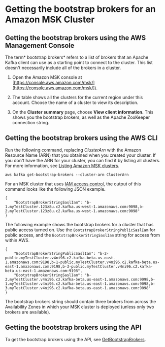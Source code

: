# Getting the bootstrap brokers for an Amazon MSK Cluster<a name="msk-get-bootstrap-brokers"></a>

## Getting the bootstrap brokers using the AWS Management Console<a name="get-bootstrap-console"></a>

The term* bootstrap brokers* refers to a list of brokers that an Apache Kafka client can use as a starting point to connect to the cluster\. This list doesn't necessarily include all of the brokers in a cluster\.

1. Open the Amazon MSK console at [https://console.aws.amazon.com/msk/](https://console.aws.amazon.com/msk/)\.

1. The table shows all the clusters for the current region under this account\. Choose the name of a cluster to view its description\.

1. On the **Cluster summary** page, choose **View client information**\. This shows you the bootstrap brokers, as well as the Apache ZooKeeper connection string\.

## Getting the bootstrap brokers using the AWS CLI<a name="get-bootstrap-cli"></a>

Run the following command, replacing *ClusterArn* with the Amazon Resource Name \(ARN\) that you obtained when you created your cluster\. If you don't have the ARN for your cluster, you can find it by listing all clusters\. For more information, see [Listing Amazon MSK clusters](msk-list-clusters.md)\.

```
aws kafka get-bootstrap-brokers --cluster-arn ClusterArn
```

For an MSK cluster that uses [IAM access control](iam-access-control.md), the output of this command looks like the following JSON example\.

```
{
    "BootstrapBrokerStringSaslIam": "b-1.myTestCluster.123z8u.c2.kafka.us-west-1.amazonaws.com:9098,b-2.myTestCluster.123z8u.c2.kafka.us-west-1.amazonaws.com:9098"
}
```

The following example shows the bootstrap brokers for a cluster that has public access turned on\. Use the `BootstrapBrokerStringPublicSaslIam` for public access, and the `BootstrapBrokerStringSaslIam` string for access from within AWS\.

```
{
    "BootstrapBrokerStringPublicSaslIam": "b-2-public.myTestCluster.v4ni96.c2.kafka-beta.us-east-1.amazonaws.com:9198,b-1-public.myTestCluster.v4ni96.c2.kafka-beta.us-east-1.amazonaws.com:9198,b-3-public.myTestCluster.v4ni96.c2.kafka-beta.us-east-1.amazonaws.com:9198",
    "BootstrapBrokerStringSaslIam": "b-2.myTestCluster.v4ni96.c2.kafka-beta.us-east-1.amazonaws.com:9098,b-1.myTestCluster.v4ni96.c2.kafka-beta.us-east-1.amazonaws.com:9098,b-3.myTestCluster.v4ni96.c2.kafka-beta.us-east-1.amazonaws.com:9098"
}
```

The bootstrap brokers string should contain three brokers from across the Availability Zones in which your MSK cluster is deployed \(unless only two brokers are available\)\. 

## Getting the bootstrap brokers using the API<a name="get-bootstrap-api"></a>

To get the bootstrap brokers using the API, see [GetBootstrapBrokers](https://docs.aws.amazon.com//msk/1.0/apireference/clusters-clusterarn-bootstrap-brokers.html#GetBootstrapBrokers)\.